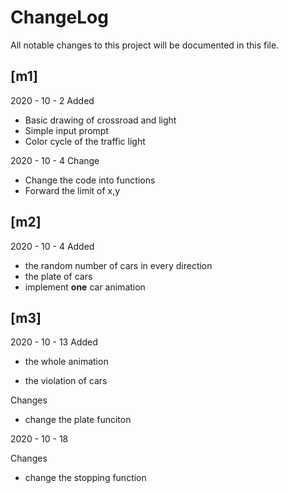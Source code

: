 # ChangeLog

All notable changes to this project will be documented in this file.

## [m1]
2020 - 10 - 2
Added

- Basic drawing of crossroad and light
- Simple input prompt
- Color cycle of the traffic light



2020 - 10 - 4
Change

- Change the code into functions
- Forward the limit of x,y

## [m2]

2020 - 10 - 4
Added

- the random number of cars in every direction
- the plate of cars
- implement **one** car animation





## [m3]

2020 - 10 - 13
Added

- the whole animation

- the violation of cars



Changes

- change the plate funciton



2020 - 10 - 18

Changes

- change the stopping function